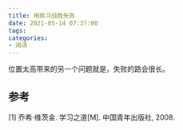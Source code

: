 ```yaml
---
title: 用练习战胜失败
date: 2021-05-14 07:37:00
tags:
categories:
- 阅读
---
```



位置太高带来的另一个问题就是，失败的路会很长。


## 参考
[1] 乔希·维茨金. 学习之道[M]. 中国青年出版社, 2008.


